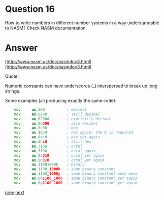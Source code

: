 
# Question 16


How to write numbers in different number systems in a way understandable to
NASM? Check NASM documentation.


# Answer




[http://www.nasm.us/doc/nasmdoc3.html](http://www.nasm.us/doc/nasmdoc3.html)

Quote:


Numeric constants can have underscores (_) interspersed to break up long strings.

Some examples (all producing exactly the same code):

```asm
    mov     ax,200          ; decimal 
    mov     ax,0200         ; still decimal 
    mov     ax,0200d        ; explicitly decimal 
    mov     ax,0d200        ; also decimal 
    mov     ax,0c8h         ; hex 
    mov     ax,$0c8         ; hex again: the 0 is required 
    mov     ax,0xc8         ; hex yet again 
    mov     ax,0hc8         ; still hex 
    mov     ax,310q         ; octal 
    mov     ax,310o         ; octal again 
    mov     ax,0o310        ; octal yet again 
    mov     ax,0q310        ; octal yet again 
    mov     ax,11001000b    ; binary 
    mov     ax,1100_1000b   ; same binary constant 
    mov     ax,1100_1000y   ; same binary constant once more 
    mov     ax,0b1100_1000  ; same binary constant yet again 
    mov     ax,0y1100_1000  ; same binary constant yet again
```




[prev](15.md) [next](17.md)
